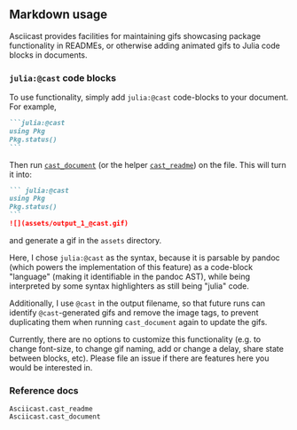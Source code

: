 ## Markdown usage

Asciicast provides facilities for maintaining gifs showcasing package functionality in READMEs, or otherwise adding animated gifs to Julia code blocks in documents.

### `julia:@cast` code blocks

To use functionality, simply add `julia:@cast` code-blocks to your document. For example,

````markdown
```julia:@cast
using Pkg
Pkg.status()
```
````

Then run [`cast_document`](@ref) (or the helper [`cast_readme`](@ref)) on the file. This will turn it into:

````markdown
``` julia:@cast
using Pkg
Pkg.status()
```
![](assets/output_1_@cast.gif)
````
and generate a gif in the `assets` directory.

Here, I chose `julia:@cast` as the syntax, because it is parsable by pandoc (which powers the implementation of this feature) as a code-block "language" (making it identifiable in the pandoc AST), while being interpreted by some syntax highlighters as still being "julia" code.

Additionally, I use `@cast` in the output filename, so that future runs can identify `@cast`-generated gifs and remove the image tags, to prevent duplicating them when running `cast_document` again to update the gifs.

Currently, there are no options to customize this functionality (e.g. to change font-size, to change gif naming, add or change a delay, share state between blocks, etc). Please file an issue if there are features here you would be interested in.

### Reference docs

```@docs
Asciicast.cast_readme
Asciicast.cast_document
```
